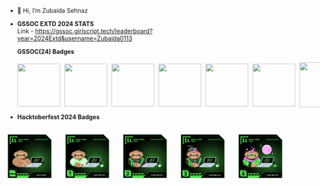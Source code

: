 - 👋 Hi, I’m Zubaida Sehnaz<br>

- <b> GSSOC EXTD 2024 STATS</b><br>
  Link - https://gssoc.girlscript.tech/leaderboard?year=2024Extd&username=Zubaida0113
  <summary><b>GSSOC(24) Badges </b></summary><br>
  <div style='display:flex; align-items:center; gap: 10px;' align='center'>
    <img src="https://raw.githubusercontent.com/GSSoC24/Postman-Challenge/main/docs/assets/Postman%20White.png" width="100px" height="100px" />
    <img src="https://raw.githubusercontent.com/GSSoC24/Postman-Challenge/main/docs/assets/1.png" width="100px" height="100px" />
    <img src="https://raw.githubusercontent.com/GSSoC24/Postman-Challenge/main/docs/assets/2.png" width="100px" height="100px" />
    <img src="https://raw.githubusercontent.com/GSSoC24/Postman-Challenge/main/docs/assets/3.png" width="100px" height="100px" />
    <img src="https://raw.githubusercontent.com/GSSoC24/Postman-Challenge/main/docs/assets/4.png" width="100px" height="100px" />
    <img src="https://raw.githubusercontent.com/GSSoC24/Postman-Challenge/main/docs/assets/5.png" width="100px" height="100px" />
    <img src="https://github.githubassets.com/assets/pull-shark-default-498c279a747d.png" width="105px" height="105px" />
    <img src="./Images/Hack-Web3Conf 2024 Badge (2).png" width="105px" height="105px" />
 </div>

 - <summary><b>Hacktoberfest 2024 Badges</b></summary><br>
 <div style='display:flex; align-items:center; gap: 30px;' align='center'>
 <img src="./Images/level0-sloth-hello-0-0-0-0.webp" width="105px" height="105px" />
 <img src="./Images/level1-sloth-hello-tea-0-0-0.webp" width="105px" height="105px" />
 <img src="./Images/level2-sloth-hello-tea-robe-0-0.webp" width="105px" height="105px" />
 <img src="./Images/level3-sloth-hello-tea-robe-witch-0.webp" width="105px" height="105px" />
 <img src="./Images/level4-sloth-hello-coffee-hoodie-sparkle-eclipse.webp" width="105px" height="105px" />
</div>

<!---
Zubaida0113/Zubaida0113 is a ✨ special ✨ repository because its `README.md` (this file) appears on your GitHub profile.
You can click the Preview link to take a look at your changes.
--->
